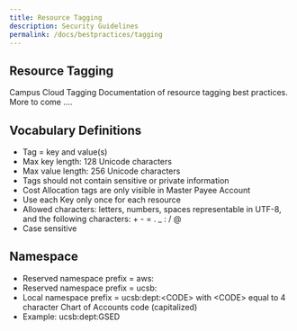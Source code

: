 ```yaml
---
title: Resource Tagging
description: Security Guidelines
permalink: /docs/bestpractices/tagging
---
```



## Resource Tagging
Campus Cloud Tagging Documentation of resource tagging best practices.
More to come ....






## Vocabulary Definitions
* Tag = key and value(s)
* Max key length: 128 Unicode characters	
* Max value length: 256 Unicode characters
* Tags should not contain sensitive or private information
* Cost Allocation tags are only visible in Master Payee Account
* Use each Key only once for each resource
* Allowed characters:  letters, numbers, spaces representable in UTF-8, and the following characters: + - = . _ : / @
* Case sensitive

## Namespace
* Reserved namespace prefix = aws:
* Reserved namespace prefix = ucsb:
* Local namespace prefix = ucsb:dept:\<CODE> with \<CODE> equal to 4 character Chart of Accounts code (capitalized)	
* Example: ucsb:dept:GSED
